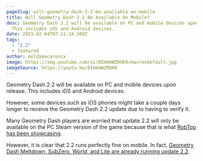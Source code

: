 ```yaml
---
pageSlug: will-geometry-dash-2-2-be-available-on-mobile
title: Will Geometry Dash 2.2 Be Available On Mobile?
desc: Geometry Dash 2.2 will be available on PC and mobile devices upon release.
  This includes iOS and Android devices.
date: 2023-02-04T07:11:14.598Z
tags:
  - "2.2"
  - featured
author: moldymacaronix
image: https://img.youtube.com/vi/0ImbmWZRUK0/maxresdefault.jpg
imageSource: https://youtu.be/0ImbmWZRUK0
---
```

Geometry Dash 2.2 will be available on PC and mobile devices upon release. This includes iOS and Android devices.

However, some devices such as iOS phones might take a couple days longer to receive the Geometry Dash 2.2 update due to having to verify it.

Many Geometry Dash players are worried that update 2.2 will only be available on the PC Steam version of the game because that is what [RobTop has been showcasing](/categories/2.2/).

However, it is clear that 2.2 runs perfectly fine on mobile. In fact, [Geometry Dash Meltdown, SubZero, World, and Lite are already running update 2.2](https://www.dashword.net/posts/geometry-dash-2-2-editor-unlocked-how-to-get-the-2-2-level-editor-2022/).